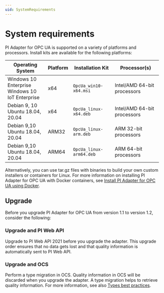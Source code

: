 ```yaml
---
uid: SystemRequirements
--- 
```


# System requirements

PI Adapter for OPC UA is supported on a variety of platforms and processors. Install kits are available for the following platforms:

| Operating System | Platform | Installation Kit | Processor(s) |
|-------------------|-------------|----------------------------------|-------------|
| Windows 10 Enterprise <br>Windows 10 IoT Enterprise | x64 | `OpcUa_win10-x64.msi`     | Intel/AMD 64-bit processors |
| Debian 9, 10 <br>Ubuntu 18.04, 20.04 | x64 | `OpcUa_linux-x64.deb`     | Intel/AMD 64-bit processors |
| Debian 9,10 <br>Ubuntu 18.04, 20.04 | ARM32 | `OpcUa_linux-arm.deb`  | ARM 32-bit processors |
| Debian 9,10 <br>Ubuntu 18.04, 20.04 | ARM64 | `OpcUa_linux-arm64.deb`  | ARM 64-bit processors |

Alternatively, you can use tar.gz files with binaries to build your own custom installers or containers for Linux. For more information on installing PI Adapter for OPC UA with Docker containers, see [Install PI Adapter for OPC UA using Docker](xref:InstallPIAdapterForOPCUAUsingDocker).

## Upgrade

Before you upgrade PI Adapter for OPC UA from version 1.1 to version 1.2, consider the following:

### Upgrade and PI Web API

Upgrade to PI Web API 2021 before you upgrade the adapter. This upgrade order ensures that no data gets lost and that quality information is automatically sent to PI Web API.

### Upgrade and OCS

Perform a type migration in OCS. Quality information in OCS will be discarded when you upgrade the adapter. A type migration helps to retrieve quality information. For more information, see also [Types best practices](https://docs.osisoft.com/bundle/ocs/page/add-organize-data/store-data/types/types-best-practices.html).
